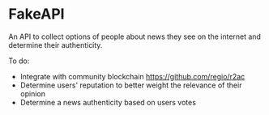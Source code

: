 # FakeAPI

An API to collect options of people about news they see on the internet and determine their authenticity.

To do:
- Integrate with community blockchain https://github.com/regio/r2ac
- Determine users' reputation to better weight the relevance of their opinion
- Determine a news authenticity based on users votes
